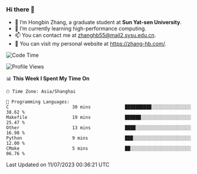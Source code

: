 ### Hi there 👋

- 🔭 I’m Hongbin Zhang, a graduate student at **Sun Yat-sen University**.
- 🌱 I’m currently learning high-performance computing.
- 📫 You can contact me at zhanghb55@mail2.sysu.edu.cn.
- 👀 You can visit my personal website at https://zhang-hb.com/.

<!--START_SECTION:waka-->
![Code Time](http://img.shields.io/badge/Code%20Time-215%20hrs%2044%20mins-blue)

![Profile Views](http://img.shields.io/badge/Profile%20Views-0-blue)

📊 **This Week I Spent My Time On** 

```text
🕑︎ Time Zone: Asia/Shanghai

💬 Programming Languages: 
C                        30 mins             ██████████░░░░░░░░░░░░░░░   38.62 % 
Makefile                 19 mins             ██████░░░░░░░░░░░░░░░░░░░   25.47 % 
Other                    13 mins             ████░░░░░░░░░░░░░░░░░░░░░   16.98 % 
Python                   9 mins              ███░░░░░░░░░░░░░░░░░░░░░░   12.00 % 
CMake                    5 mins              ██░░░░░░░░░░░░░░░░░░░░░░░   06.76 % 
```


 Last Updated on 11/07/2023 00:36:21 UTC
<!--END_SECTION:waka-->